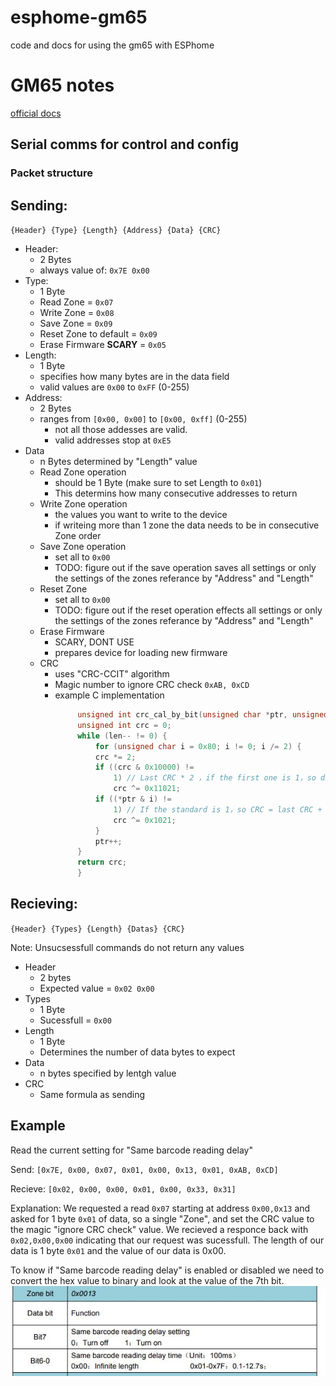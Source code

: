 # esphome-gm65
code and docs for using the gm65 with ESPhome

# GM65 notes

[official docs](http://myosuploads3.banggood.com/products/20200612/20200612015539GM65-SBarcodereadermuduleUserManual.pdf)

## Serial comms for control and config

### Packet structure

## Sending:
`{Header} {Type} {Length} {Address} {Data} {CRC}`

- Header: 
  - 2 Bytes
  - always value of: `0x7E 0x00`
- Type:
  - 1 Byte 
  - Read Zone = `0x07`
  - Write Zone = `0x08`
  - Save Zone = `0x09`
  - Reset Zone to default = `0x09`
  - Erase Firmware **SCARY** = `0x05`
- Length:
  - 1 Byte
  - specifies how many bytes are in the data field
  - valid values are `0x00` to `0xFF` (0-255)
- Address:
  - 2 Bytes
  - ranges from `[0x00, 0x00]` to `[0x00, 0xff]` (0-255)
    - not all those addesses are valid.
    - valid addresses stop at `0xE5`
- Data
  - n Bytes determined by "Length" value
  - Read Zone operation
    - should be 1 Byte (make sure to set Length to `0x01`)
    - This determins how many consecutive addresses to return
  - Write Zone operation
    - the values you want to write to the device
    - if writeing more than 1 zone the data needs to be in consecutive Zone order
  - Save Zone operation
    - set all to `0x00`
    - TODO: figure out if the save operation saves all settings or only the settings of the zones referance by "Address" and "Length"
  - Reset Zone
    - set all to `0x00`
    - TODO: figure out if the reset operation effects all settings or only the settings of the zones referance by "Address" and "Length"
  - Erase Firmware
    - SCARY, DONT USE
    - prepares device for loading new firmware
  - CRC
    - uses "CRC-CCIT" algorithm
    - Magic number to ignore CRC check `0xAB, 0xCD`
    - example C implementation
       ```C  
            unsigned int crc_cal_by_bit(unsigned char *ptr, unsigned int len) {
            unsigned int crc = 0;
            while (len-- != 0) {
                for (unsigned char i = 0x80; i != 0; i /= 2) {
                crc *= 2;
                if ((crc & 0x10000) !=
                    1) // Last CRC * 2 ，if the first one is 1，so divide 0x11021
                    crc ^= 0x11021;
                if ((*ptr & i) !=
                    1) // If the standard is 1，so CRC = last CRC + standard CRC_CCITT
                    crc ^= 0x1021;
                }
                ptr++;
            }
            return crc;
            }
        ```

## Recieving: 
`{Header} {Types} {Length} {Datas} {CRC}`

 Note: Unsucsessfull commands do not return any values
- Header
  - 2 bytes
  - Expected value = `0x02 0x00`
- Types
  - 1 Byte
  - Sucessfull = `0x00`
- Length
  - 1 Byte
  - Determines the number of data bytes to expect
- Data
  - n bytes specified by lentgh value
- CRC
  - Same formula as sending

## Example

Read the current setting for "Same barcode reading delay"

Send: `[0x7E, 0x00, 0x07, 0x01, 0x00, 0x13, 0x01, 0xAB, 0xCD]`

Recieve: `[0x02, 0x00, 0x00, 0x01, 0x00, 0x33, 0x31]`

Explanation: We requested a read `0x07` starting at address `0x00,0x13` and asked for 1 byte `0x01` of data, so a single "Zone", and set the CRC value to the magic "ignore CRC check" value. We recieved a responce back with `0x02,0x00,0x00` indicating that our request was sucessfull. The length of our data is 1 byte `0x01` and the value of our data is 0x00.

To know if "Same barcode reading delay" is enabled or disabled we need to convert the hex value to binary and look at the value of the 7th bit.
![example zone bit values](https://github.com/Niich/esphome-gm65/blob/d2ce53c63b60bad941ab43723ec77f0a6f02cc5e/img/example-data-decode.JPG)



